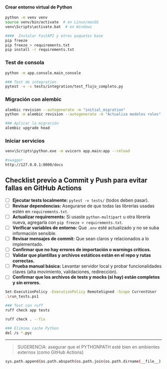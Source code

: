 ####  Crear entorno virtual de Python

```bash
python -m venv venv
source venv/bin/activate  # en Linux/macOS
venv\Scripts\activate.bat  # en Windows

####  Instalar FastAPI y otros paquetes base
pip freeze
pip freeze > requirements.txt
pip install -r requirements.txt

```

### Test de consola
```bash
python -m app.console.main_console

### Test de integration
pytest -v -s tests/integration/test_flujo_completo.py
```

### Migración con alembic 
```bash
alembic revision --autogenerate -m "initial_migration"
python -m alembic revision --autogenerate -m "Actualiza modelos roles"

### Aplicar la migración
alembic upgrade head
```
### Iniciar servicios

```bash
venv\Scripts\python.exe -m uvicorn app.main:app --reload

#swagger
http://127.0.0.1:8000/docs
```

## Checklist previo a Commit y Push para evitar fallas en GitHub Actions

* [ ] **Ejecutar tests localmente:** `pytest -v tests/` (todos deben pasar).
* [ ] **Revisar dependencias:** Asegurarse de que todas las librerías usadas estén en `requirements.txt`.
* [ ] **Actualizar requirements:** Si usaste `python-multipart` u otra librería nueva, agregarla con `pip freeze > requirements.txt`.
* [ ] **Verificar variables de entorno:** Que `.env` esté actualizado y no se suba información sensible.
* [ ] **Revisar mensajes de commit:** Que sean claros y relacionados a lo implementado.
* [ ] **Confirmar que no hay errores de importación o warnings críticos.**
* [ ] **Validar que plantillas y archivos estáticos están en el repo y rutas correctas.**
* [ ] **Prueba manual básica:** Levantar servidor local y probar funcionalidades claves (alta movimiento, validaciones, redirección).
* [ ] **Confirmar que los archivos de tests y mocks (si hay) están completos y sin errores.**

```bash
Set-ExecutionPolicy -ExecutionPolicy RemoteSigned -Scope CurrentUser
.\run_tests.ps1

### Test con ruff
ruff check app tests

ruff check . --fix

### Elimima cache Python 
del /s *.pyc
```
---

>SUGERENCIA: asegurar que el PYTHONPATH esté bien en ambientes externos (como GitHub Actions)
```bash
sys.path.append(os.path.abspath(os.path.join(os.path.dirname(__file__), "../")))
```
<!--stackedit_data:
eyJoaXN0b3J5IjpbLTE1MTQ5NzY4OTksLTEwNjEwMDcwODYsMT
AzNDQzNzgyNCwyNDQ2NTAxNDRdfQ==
-->
